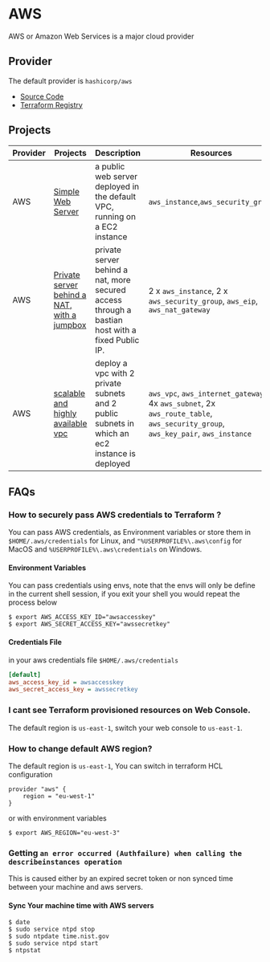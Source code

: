 # AWS

AWS or Amazon Web Services is a major cloud provider

## Provider

The default provider is `hashicorp/aws`

-   [Source Code](https://github.com/hashicorp/terraform-provider-aws)
-   [Terraform Registry](https://registry.terraform.io/providers/hashicorp/aws/latest)

## Projects

| Provider | Projects                                                             | Description                                                                                     | Resources                                                                                                                      |
| -------- | -------------------------------------------------------------------- | ----------------------------------------------------------------------------------------------- | ------------------------------------------------------------------------------------------------------------------------------ |
| AWS      | [Simple Web Server](./1-web-server/)                                 | a public web server deployed in the default VPC, running on a EC2 instance                      | `aws_instance`,`aws_security_group`                                                                                            |
| AWS      | [Private server behind a NAT, with a jumpbox](./2-nated-web-server/) | private server behind a nat, more secured access through a bastian host with a fixed Public IP. | 2 x `aws_instance`, 2 x `aws_security_group`, `aws_eip`, `aws_nat_gateway`                                                     |
| AWS      | [scalable and highly available vpc](./3-scalable-vpc/)               | deploy a vpc with 2 private subnets and 2 public subnets in which an ec2 instance is deployed   | `aws_vpc`, `aws_internet_gateway`, 4x `aws_subnet`, 2x `aws_route_table`, `aws_security_group`, `aws_key_pair`, `aws_instance` |

## FAQs

### How to securely pass AWS credentials to Terraform ?

You can pass AWS credentials, as Environment variables or store them in `$HOME/.aws/credentials` for Linux, and `"%USERPROFILE%\.aws\config` for MacOS and `%USERPROFILE%\.aws\credentials` on Windows.

#### Environment Variables

You can pass credentials using envs, note that the envs will only be define in the current shell session, if you exit your shell you would repeat the process below

```shell
$ export AWS_ACCESS_KEY_ID="awsaccesskey"
$ export AWS_SECRET_ACCESS_KEY="awssecretkey"
```

#### Credentials File

in your aws credentials file `$HOME/.aws/credentials`

```ini
[default]
aws_access_key_id = awsaccesskey
aws_secret_access_key = awssecretkey
```

### I cant see Terraform provisioned resources on Web Console.

The default region is `us-east-1`, switch your web console to `us-east-1`.

### How to change default AWS region?

The default region is `us-east-1`, You can switch in terraform HCL configuration

```hcl
provider "aws" {
    region = "eu-west-1"
}
```

or with environment variables

```shell
$ export AWS_REGION="eu-west-3"
```

### Getting `an error occurred (Authfailure) when calling the describeinstances operation`

This is caused either by an expired secret token or non synced time between your machine and aws servers.

#### Sync Your machine time with AWS servers

```shell
$ date
$ sudo service ntpd stop
$ sudo ntpdate time.nist.gov
$ sudo service ntpd start
$ ntpstat
```
